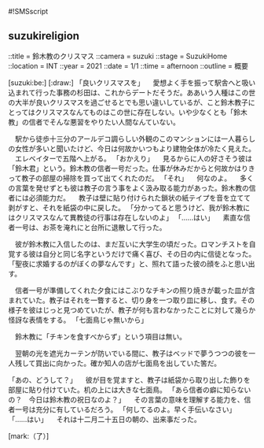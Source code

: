 #!SMSscript

## suzukireligion

::title = 鈴木教のクリスマス
::camera = suzuki
::stage = SuzukiHome
::location = INT
::year = 2021
::date = 1/1
::time = afternoon
::outline = 概要

[suzuki:be:]
[:draw:]
「良いクリスマスを」
　愛想よく手を振って駅舎へと吸い込まれて行った事務の杉田は、これからデートだそうだ。ああいう人種はこの世の大半が良いクリスマスを過ごせるとでも思い違いしているが、こと鈴木教子にとってはクリスマスなんてものはこの世に存在しない。いや少なくとも「鈴木教」の信者でそんな悪習をやりたい人間なんていない。

　駅から徒歩十三分のアールデコ調らしい外観のこのマンションには一人暮らしの女性が多いと聞いたけど、今日は何故かいつもより建物全体が冷たく見えた。
　エレベイターで五階へ上がる。
「おかえり」
　見るからに人の好さそう彼は「鈴木君」という。鈴木教の信者一号だった。仕事が休みだからと何故かはりきって教子の部屋の掃除を買って出てくれたのだ。
「それ」
　何なのよ。
　多くの言葉を発せずとも彼は教子の言う事をよく汲み取る能力があった。鈴木教の信者には必須能力だ。
　教子は壁に貼り付けられた鎖状の紙テイプを音を立てて剥がすと、それを紙袋の中に戻した。
「分かってると思うけど、我が鈴木教にはクリスマスなんて異教徒の行事は存在しないのよ」
「……はい」
　素直な信者一号は、お茶を淹れにと台所に退散して行った。

　彼が鈴木教に入信したのは、まだ互いに大学生の頃だった。ロマンチストを自覚する彼は自分と同じ名字というだけで痛く喜び、その日の内に信徒となった。「聖夜に求婚するのがぼくの夢なんです」と、照れて語った彼の顔をふと思い出す。

　信者一号が準備してくれた夕食にはこぶりなチキンの照り焼きが載った皿が含まれていた。教子はそれを一瞥すると、切り身を一つ取り皿に移し、食す。その様子を彼はじっと見つめていたが、教子が何も言わなかったことに対して幾らか怪訝な表情をする。
「七面鳥じゃ無いから」

　鈴木教に「チキンを食すべからず」という項目は無い。

　翌朝の光を遮光カーテンが防いでいる間に、教子はベッドで夢うつつの彼を一人残して買出に向かった。確か知人の店が七面鳥を出していた筈だ。

「あの、どうして？」
　彼が目を覚ますと、教子は紙袋から取り出した飾りを部屋に貼り付けていた。机の上には大きな七面鳥。
「あら信者の癖に知らないの？　今日は鈴木教の祝日なのよ？」
　その言葉の意味を理解する能力を、信者一号は充分に有しているだろう。
「何してるのよ。早く手伝いなさい」
「……はい」
　それは十二月二十五日の朝の、出来事だった。

[mark:（了）]
